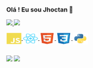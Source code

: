 ### Olá ! Eu sou Jhoctan 👋
<div>
  <a href="https://github.com/Jhoctanteixeira">
  <img height = "180em" src = "https://github-readme-stats.vercel.app/api?username=JhoctanTeixeira&show_icons=true&theme=dark&include_all_commits=true&count_private=true" />
  <img height = "150em" src = "https://github-readme-stats.vercel.app/api/top-langs/?username=JhoctanTeixeira&layout=compact&langs_count=16&theme=dark"/>
</div>
  
  <div style = "display: inline_block"> <br>
  <img align = "center" alt = "Jhoctan-Js" height = "30" width = "40" src = "https://raw.githubusercontent.com/devicons/devicon/master/icons/javascript/javascript-plain.svg ">
  <img align = "center" alt = "Jhoctan-React" height = "30" width = "40" src = "https://raw.githubusercontent.com/devicons/devicon/master/icons/react/react-original.svg ">
  <img align = "center" alt = "Jhoctan-HTML" height = "30" width = "40" src = "https://raw.githubusercontent.com/devicons/devicon/master/icons/html5/html5-original.svg ">
  <img align = "center" alt = "Jhoctan-CSS" height = "30" width = "40" src = "https://raw.githubusercontent.com/devicons/devicon/master/icons/css3/css3-original.svg ">
  <img align = "center" alt = "Jhoctan-Python" height = "30" width = "40" src = "https://raw.githubusercontent.com/devicons/devicon/master/icons/python/python-original.svg ">
</div>
  
  ##
  
<div>
  <a href="https://www.instagram.com/jhoctan_teixeira" target= "_blank"><img src="https://img.shields.io/badge/-Instagram-%23E4405F?style=for-the-emblema&logo=instagram&logoColor=white" target="_blank"></a>
  <a href = "https://www.linkedin.com/in/jhoctan-teixeira-001a551a1/" target="_blank"><img src="https://img.shields.io/badge/-LinkedIn-%230077B5?Style=for-the-badge&logo=linkedin&logoColor=white" target="_blank"></a> 
</div>
